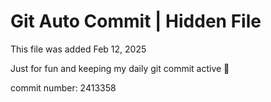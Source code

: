 # Git Auto Commit | Hidden File

This file was added Feb 12, 2025

Just for fun and keeping my daily git commit active 🤪

commit number: 2413358
